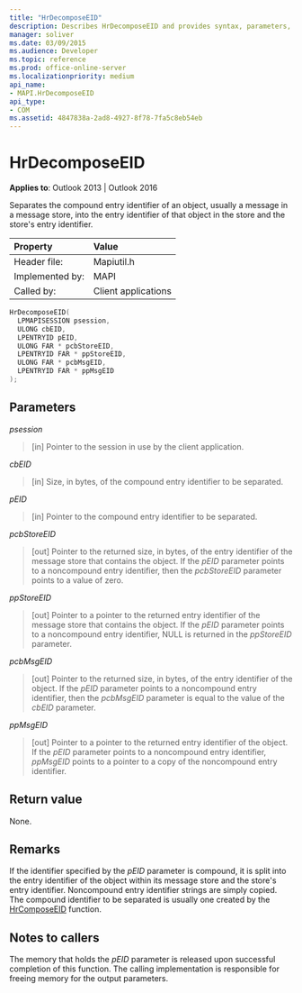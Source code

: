 ```yaml
---
title: "HrDecomposeEID" 
description: Describes HrDecomposeEID and provides syntax, parameters, and return value.
manager: soliver
ms.date: 03/09/2015
ms.audience: Developer
ms.topic: reference
ms.prod: office-online-server
ms.localizationpriority: medium
api_name:
- MAPI.HrDecomposeEID
api_type:
- COM
ms.assetid: 4847838a-2ad8-4927-8f78-7fa5c8eb54eb
---
```


# HrDecomposeEID

**Applies to**: Outlook 2013 | Outlook 2016
  
Separates the compound entry identifier of an object, usually a message in a message store, into the entry identifier of that object in the store and the store's entry identifier.
  
|Property |Value |
|:-----|:-----|
|Header file:  <br/> |Mapiutil.h  <br/> |
|Implemented by:  <br/> |MAPI  <br/> |
|Called by:  <br/> |Client applications  <br/> |

```cpp
HrDecomposeEID(
  LPMAPISESSION psession,
  ULONG cbEID,
  LPENTRYID pEID,
  ULONG FAR * pcbStoreEID,
  LPENTRYID FAR * ppStoreEID,
  ULONG FAR * pcbMsgEID,
  LPENTRYID FAR * ppMsgEID
);
```

## Parameters

 _psession_
  
> [in] Pointer to the session in use by the client application.

 _cbEID_
  
> [in] Size, in bytes, of the compound entry identifier to be separated.

 _pEID_
  
> [in] Pointer to the compound entry identifier to be separated.

 _pcbStoreEID_
  
> [out] Pointer to the returned size, in bytes, of the entry identifier of the message store that contains the object. If the _pEID_ parameter points to a noncompound entry identifier, then the  _pcbStoreEID_ parameter points to a value of zero.

 _ppStoreEID_
  
> [out] Pointer to a pointer to the returned entry identifier of the message store that contains the object. If the _pEID_ parameter points to a noncompound entry identifier, NULL is returned in the _ppStoreEID_ parameter.

 _pcbMsgEID_
  
> [out] Pointer to the returned size, in bytes, of the entry identifier of the object. If the _pEID_ parameter points to a noncompound entry identifier, then the _pcbMsgEID_ parameter is equal to the value of the _cbEID_ parameter.

 _ppMsgEID_
  
> [out] Pointer to a pointer to the returned entry identifier of the object. If the _pEID_ parameter points to a noncompound entry identifier, _ppMsgEID_ points to a pointer to a copy of the noncompound entry identifier.

## Return value

None.
  
## Remarks

If the identifier specified by the  _pEID_ parameter is compound, it is split into the entry identifier of the object within its message store and the store's entry identifier. Noncompound entry identifier strings are simply copied. The compound identifier to be separated is usually one created by the [HrComposeEID](hrcomposeeid.md) function.
  
## Notes to callers

The memory that holds the  _pEID_ parameter is released upon successful completion of this function. The calling implementation is responsible for freeing memory for the output parameters.
  